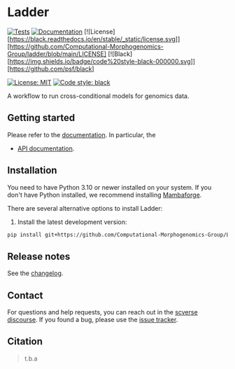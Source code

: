 # Ladder

[![Tests][badge-tests]][link-tests]
[![Documentation][badge-docs]][link-docs]
[![License][https://black.readthedocs.io/en/stable/_static/license.svg]][https://github.com/Computational-Morphogenomics-Group/ladder/blob/main/LICENSE]  <!-- Courtesy of black docs for now --> 
[![Black][https://img.shields.io/badge/code%20style-black-000000.svg]][https://github.com/psf/black]

<a href="https://github.com/Computational-Morphogenomics-Group/ladder/blob/main/LICENSE"><img alt="License: MIT" src="https://black.readthedocs.io/en/stable/_static/license.svg"></a>
<a href="https://github.com/psf/black"><img alt="Code style: black" src="https://img.shields.io/badge/code%20style-black-000000.svg"></a>

[badge-tests]: https://img.shields.io/github/actions/workflow/status/Computational-Morphogenomics-Group/Ladder/test.yaml?branch=main
[link-tests]: https://github.com/Computational-Morphogenomics-Group/Ladder/actions/workflows/test.yml
[badge-docs]: https://img.shields.io/readthedocs/Ladder


A workflow to run cross-conditional  models for genomics data.

## Getting started

Please refer to the [documentation][link-docs]. In particular, the

-   [API documentation][link-api].

## Installation

You need to have Python 3.10 or newer installed on your system. If you don't have
Python installed, we recommend installing [Mambaforge](https://github.com/conda-forge/miniforge#mambaforge).

There are several alternative options to install Ladder:

<!--
1) Install the latest release of `Ladder` from [PyPI][link-pypi]:

```bash
pip install Ladder
```
-->

1. Install the latest development version:

```bash
pip install git+https://github.com/Computational-Morphogenomics-Group/Ladder.git@main
```

## Release notes

See the [changelog][changelog].

## Contact

For questions and help requests, you can reach out in the [scverse discourse][scverse-discourse].
If you found a bug, please use the [issue tracker][issue-tracker].

## Citation

> t.b.a

[scverse-discourse]: https://discourse.scverse.org/
[issue-tracker]: https://github.com/Computational-Morphogenomics-Group/Ladder/issues
[changelog]: https://ladder.readthedocs.io/latest/changelog.html
[link-docs]: https://ladder.readthedocs.io
[link-api]: https://ladder.readthedocs.io/latest/api.html
[link-pypi]: https://pypi.org/project/ladder
